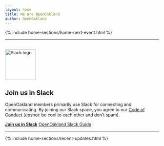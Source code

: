 ```yaml
---
layout: home
title: We are OpenOakland
author: OpenOakland
---
```



<!--- The "Hero" section at the top of the home page is an include in the layouts/home.html file and is editable by opening the includes/home-sections/home-hero.html file. -->

<!--- Section: Next Event -->
{% include home-sections/home-next-event.html %}

<!--- Section: Slack -->
<hr class="hr-home">
<section class="row" style="margin-top:-2rem;">
  <div class="col-2">
    <img class="img-fluid" alt="Slack logo" src="/assets/images/OO-on-Slack-300x128.png" width="100" style="margin-top:50px;" />
  </div>

  <div class="col-10">
    <h2>Join us in Slack</h2>
  </div>

  <div class="col-12">
    <p>OpenOakland members primarily use Slack for connecting and communicating. By joining our Slack space, you agree to our <a href="/code-of-conduct">Code of Conduct</a> (upshot: be cool to each other and don't spam).</p>
    <p><strong><a class="btn btn-primary" href="https://join.slack.com/t/openoakland/shared_invite/zt-n4d7tx2t-UVIN7a769e4oc9j7PgM3HA">Join us in Slack</a></strong> <a class="btn btn-link brand-link" href="https://docs.google.com/document/d/1VWZQ_3ehP5j0IOTY0nJClvQPll3ivSkuAdh5YsOhO_U/edit?usp=sharing">OpenOakland Slack Guide</a></p>
  </div>

</section>
<hr class="hr-home">

<!--- Section: Latest Updates -->
<div class="latest-updates"> {% include home-sections/recent-updates.html %} </div>
